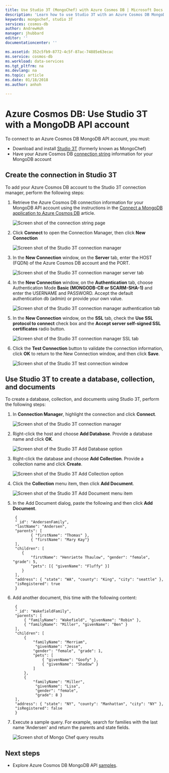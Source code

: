 ```yaml
---
title: Use Studio 3T (MongoChef) with Azure Cosmos DB | Microsoft Docs
description: 'Learn how to use Studio 3T with an Azure Cosmos DB MongoDB API account'
keywords: mongochef, studio 3T
services: cosmos-db
author: AndrewHoh
manager: jhubbard
editor: ''
documentationcenter: ''

ms.assetid: 352c5fb9-8772-4c5f-87ac-74885e63ecac
ms.service: cosmos-db
ms.workload: data-services
ms.tgt_pltfrm: na
ms.devlang: na
ms.topic: article
ms.date: 01/18/2018
ms.author: anhoh

---
```

# Azure Cosmos DB: Use Studio 3T with a MongoDB API account

To connect to an Azure Cosmos DB MongoDB API account, you must:

* Download and install [Studio 3T](https://studio3t.com/) (formerly known as MongoChef)
* Have your Azure Cosmos DB [connection string](connect-mongodb-account.md) information for your MongoDB account

## Create the connection in Studio 3T
To add your Azure Cosmos DB account to the Studio 3T connection manager, perform the following steps:

1. Retrieve the Azure Cosmos DB connection information for your MongoDB API account using the instructions in the [Connect a MongoDB application to Azure Cosmos DB](connect-mongodb-account.md) article.

    ![Screen shot of the connection string page](./media/mongodb-mongochef/ConnectionStringBlade.png)
2. Click **Connect** to open the Connection Manager, then click **New Connection**

    ![Screen shot of the Studio 3T connection manager](./media/mongodb-mongochef/ConnectionManager.png)
3. In the **New Connection** window, on the **Server** tab, enter the HOST (FQDN) of the Azure Cosmos DB account and the PORT.

    ![Screen shot of the Studio 3T connection manager server tab](./media/mongodb-mongochef/ConnectionManagerServerTab.png)
4. In the **New Connection** window, on the **Authentication** tab, choose Authentication Mode **Basic (MONGODB-CR or SCARM-SHA-1)** and enter the USERNAME and PASSWORD.  Accept the default authentication db (admin) or provide your own value.

    ![Screen shot of the Studio 3T connection manager authentication tab](./media/mongodb-mongochef/ConnectionManagerAuthenticationTab.png)
5. In the **New Connection** window, on the **SSL** tab, check the **Use SSL protocol to connect** check box and the **Accept server self-signed SSL certificates** radio button.

    ![Screen shot of the Studio 3T connection manager SSL tab](./media/mongodb-mongochef/ConnectionManagerSSLTab.png)
6. Click the **Test Connection** button to validate the connection information, click **OK** to return to the New Connection window, and then click **Save**.

    ![Screen shot of the Studio 3T test connection window](./media/mongodb-mongochef/TestConnectionResults.png)

## Use Studio 3T to create a database, collection, and documents
To create a database, collection, and documents using Studio 3T, perform the following steps:

1. In **Connection Manager**, highlight the connection and click **Connect**.

    ![Screen shot of the Studio 3T connection manager](./media/mongodb-mongochef/ConnectToAccount.png)
2. Right-click the host and choose **Add Database**.  Provide a database name and click **OK**.

    ![Screen shot of the Studio 3T Add Database option](./media/mongodb-mongochef/AddDatabase1.png)
3. Right-click the database and choose **Add Collection**.  Provide a collection name and click **Create**.

    ![Screen shot of the Studio 3T Add Collection option](./media/mongodb-mongochef/AddCollection.png)
4. Click the **Collection** menu item, then click **Add Document**.

    ![Screen shot of the Studio 3T Add Document menu item](./media/mongodb-mongochef/AddDocument1.png)
5. In the Add Document dialog, paste the following and then click **Add Document**.

        {
        "_id": "AndersenFamily",
        "lastName": "Andersen",
        "parents": [
               { "firstName": "Thomas" },
               { "firstName": "Mary Kay"}
        ],
        "children": [
           {
               "firstName": "Henriette Thaulow", "gender": "female", "grade": 5,
               "pets": [{ "givenName": "Fluffy" }]
           }
        ],
        "address": { "state": "WA", "county": "King", "city": "seattle" },
        "isRegistered": true
        }
6. Add another document, this time with the following content:

        {
        "_id": "WakefieldFamily",
        "parents": [
            { "familyName": "Wakefield", "givenName": "Robin" },
            { "familyName": "Miller", "givenName": "Ben" }
        ],
        "children": [
            {
                "familyName": "Merriam",
                 "givenName": "Jesse",
                "gender": "female", "grade": 1,
                "pets": [
                    { "givenName": "Goofy" },
                    { "givenName": "Shadow" }
                ]
            },
            {
                "familyName": "Miller",
                 "givenName": "Lisa",
                 "gender": "female",
                 "grade": 8 }
        ],
        "address": { "state": "NY", "county": "Manhattan", "city": "NY" },
        "isRegistered": false
        }
7. Execute a sample query. For example, search for families with the last name 'Andersen' and return the parents and state fields.

    ![Screen shot of Mongo Chef query results](./media/mongodb-mongochef/QueryDocument1.png)

## Next steps
* Explore Azure Cosmos DB MongoDB API [samples](mongodb-samples.md).
